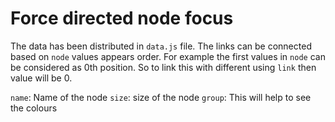 #  Force directed node focus
The data has been distributed in `data.js` file. The links can be connected based on `node` values appears order. For example the first values in `node` can be considered as 0th position. So to link this with different using `link` then value will be 0.

`name`: Name of the node
`size`: size of the node
`group`: This will help to see the colours
